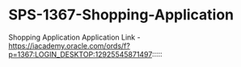 # SPS-1367-Shopping-Application
Shopping Application
Application Link - https://iacademy.oracle.com/ords/f?p=1367:LOGIN_DESKTOP:12925545871497:::::
